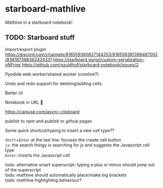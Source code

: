 # starboard-mathlive

Mathlive in a starboard notebook!

## TODO: Starboard stuff

Import/export plugin
https://discord.com/channels/818559380827144253/818559381398487052/838187388362424331
https://starboard.gg/gz/custom-serialization-nNFrigs
https://github.com/gzuidhof/starboard-notebook/issues/2

Pyodide web worker/shared worker (comlink?)

Undo and redo support for deleting/adding cells

Better UI

Notebook in URL :thinking:

https://caniuse.com/async-clipboard

publish to npm and publish to github pages


Some quick shortcut/typing to insert a new cell type??

`Shift`+`Enter` at the last line: focuses the create cell button  
`js`: the search thingy is searching for js and suggests the Javascript cell type  
`Enter`: Inserts the Javascript cell

todo: alternative smart superscript: typing a plus or minus should jump out of the superscript  
todo: mathlive should automatically place/make big brackets  
todo: mathlive highlighting behaviour?  
